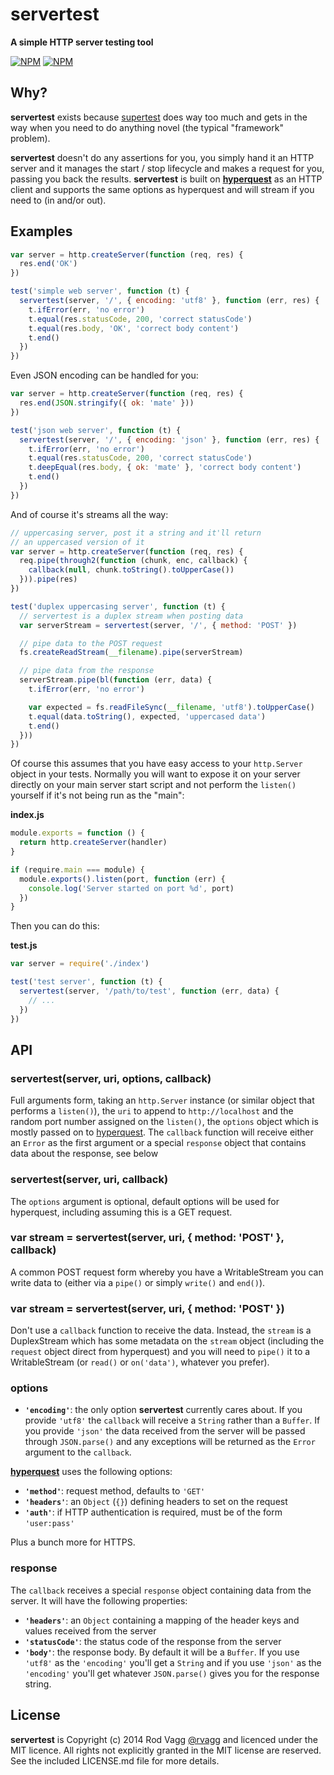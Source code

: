 # servertest

**A simple HTTP server testing tool**

[![NPM](https://nodei.co/npm/servertest.png?downloads=true&downloadRank=true)](https://nodei.co/npm/servertest/)
[![NPM](https://nodei.co/npm-dl/servertest.png?months=6&height=3)](https://nodei.co/npm/servertest/)

## Why?

**servertest** exists because [supertest](https://github.com/visionmedia/supertest) does way too much and gets in the way when you need to do anything novel (the typical "framework" problem).

**servertest** doesn't do any assertions for you, you simply hand it an HTTP server and it manages the start / stop lifecycle and makes a request for you, passing you back the results. **servertest** is built on **[hyperquest](https://github.com/substack/hyperquest)** as an HTTP client and supports the same options as hyperquest and will stream if you need to (in and/or out).

## Examples

```js
var server = http.createServer(function (req, res) {
  res.end('OK')
})

test('simple web server', function (t) {
  servertest(server, '/', { encoding: 'utf8' }, function (err, res) {
    t.ifError(err, 'no error')
    t.equal(res.statusCode, 200, 'correct statusCode')
    t.equal(res.body, 'OK', 'correct body content')
    t.end()
  })
})
```

Even JSON encoding can be handled for you:

```js
var server = http.createServer(function (req, res) {
  res.end(JSON.stringify({ ok: 'mate' }))
})

test('json web server', function (t) {
  servertest(server, '/', { encoding: 'json' }, function (err, res) {
    t.ifError(err, 'no error')
    t.equal(res.statusCode, 200, 'correct statusCode')
    t.deepEqual(res.body, { ok: 'mate' }, 'correct body content')
    t.end()
  })
})
```

And of course it's streams all the way:

```js
// uppercasing server, post it a string and it'll return
// an uppercased version of it
var server = http.createServer(function (req, res) {
  req.pipe(through2(function (chunk, enc, callback) {
    callback(null, chunk.toString().toUpperCase())
  })).pipe(res)
})

test('duplex uppercasing server', function (t) {
  // servertest is a duplex stream when posting data
  var serverStream = servertest(server, '/', { method: 'POST' })

  // pipe data to the POST request
  fs.createReadStream(__filename).pipe(serverStream)

  // pipe data from the response
  serverStream.pipe(bl(function (err, data) {
    t.ifError(err, 'no error')

    var expected = fs.readFileSync(__filename, 'utf8').toUpperCase()
    t.equal(data.toString(), expected, 'uppercased data')
    t.end()
  }))
})
```

Of course this assumes that you have easy access to your `http.Server` object in your tests. Normally you will want to expose it on your server directly on your main server start script and not perform the `listen()` yourself if it's not being run as the "main":

**index.js**

```js
module.exports = function () {
  return http.createServer(handler)
}

if (require.main === module) {
  module.exports().listen(port, function (err) {
    console.log('Server started on port %d', port)
  })
}
```

Then you can do this:

**test.js**

```js
var server = require('./index')

test('test server', function (t) {
  servertest(server, '/path/to/test', function (err, data) {
  	// ...
  })
})
```

## API

### servertest(server, uri, options, callback)

Full arguments form, taking an `http.Server` instance (or similar object that performs a `listen()`), the `uri` to append to `http://localhost` and the random port number assigned on the `listen()`, the `options` object which is mostly passed on to [hyperquest](https://github.com/substack/hyperquest). The `callback` function will receive either an `Error` as the first argument or a special `response` object that contains data about the response, see below

### servertest(server, uri, callback)

The `options` argument is optional, default options will be used for hyperquest, including assuming this is a GET request.

### var stream = servertest(server, uri, { method: 'POST' }, callback)

A common POST request form whereby you have a WritableStream you can write data to (either via a `pipe()` or simply `write()` and `end()`).

### var stream = servertest(server, uri, { method: 'POST' })

Don't use a `callback` function to receive the data. Instead, the `stream` is a DuplexStream which has some metadata on the `stream` object (including the `request` object direct from hyperquest) and you will need to `pipe()` it to a WritableStream (or `read()` or `on('data')`, whatever you prefer).

### options

- <b><code>'encoding'</code></b>: the only option **servertest** currently cares about. If you provide `'utf8'` the `callback` will receive a `String` rather than a `Buffer`. If you provide `'json'` the data received from the server will be passed through `JSON.parse()` and any exceptions will be returned as the `Error` argument to the `callback`.

**[hyperquest](https://github.com/substack/hyperquest)** uses the following options:

- <b><code>'method'</code></b>: request method, defaults to `'GET'`
- <b><code>'headers'</code></b>: an `Object` (`{}`) defining headers to set on the request
- <b><code>'auth'</code></b>: if HTTP authentication is required, must be of the form `'user:pass'`

Plus a bunch more for HTTPS.

### response

The `callback` receives a special `response` object containing data from the server. It will have the following properties:

- <b><code>'headers'</code></b>: an `Object` containing a mapping of the header keys and values received from the server
- <b><code>'statusCode'</code></b>: the status code of the response from the server
- <b><code>'body'</code></b>: the response body. By default it will be a `Buffer`. If you use `'utf8'` as the `'encoding'` you'll get a `String` and if you use `'json'` as the `'encoding'` you'll get whatever `JSON.parse()` gives you for the response string.


## License

**servertest** is Copyright (c) 2014 Rod Vagg [@rvagg](https://twitter.com/rvagg) and licenced under the MIT licence. All rights not explicitly granted in the MIT license are reserved. See the included LICENSE.md file for more details.
